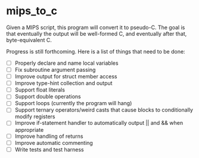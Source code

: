 # mips_to_c
Given a MIPS script, this program will convert it to pseudo-C. The goal is that eventually the output will be well-formed C, and eventually after that, byte-equivalent C.

Progress is still forthcoming. Here is a list of things that need to be done:

- [ ] Properly declare and name local variables
- [ ] Fix subroutine argument passing
- [ ] Improve output for struct member access
- [ ] Improve type-hint collection and output
- [ ] Support float literals
- [ ] Support double operations
- [ ] Support loops (currently the program will hang)
- [ ] Support ternary operators/weird casts that cause blocks to conditionally modify registers
- [ ] Improve if-statement handler to automatically output || and && when appropriate
- [ ] Improve handling of returns
- [ ] Improve automatic commenting
- [ ] Write tests and test harness
